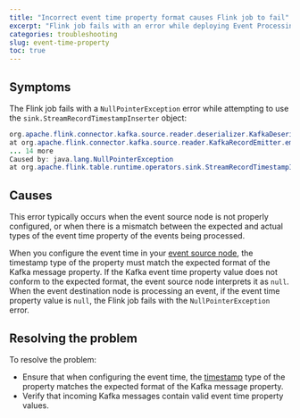 ```yaml
---
title: "Incorrect event time property format causes Flink job to fail"
excerpt: "Flink job fails with an error while deploying Event Processing"
categories: troubleshooting
slug: event-time-property
toc: true
---
```



## Symptoms

The Flink job fails with a `NullPointerException` error while attempting to use the `sink.StreamRecordTimestampInserter` object:

```java
org.apache.flink.connector.kafka.source.reader.deserializer.KafkaDeserializationSchemaWrapper.deserialize(KafkaDeserializationSchemaWrapper.java:54) ~[flink-connector-kafka-3.2.0-1.19.jar:3.2.0-1.19]
at org.apache.flink.connector.kafka.source.reader.KafkaRecordEmitter.emitRecord(KafkaRecordEmitter.java:53) ~[flink-connector-kafka-3.2.0-1.19.jar:3.2.0-1.19]
... 14 more
Caused by: java.lang.NullPointerException
at org.apache.flink.table.runtime.operators.sink.StreamRecordTimestampInserter.processElement(StreamRecordTimestampInserter.java:50) ~[flink-table-runtime-1.19.1.jar:1.19.1]
```

## Causes


This error typically occurs when the event source node is not properly configured, or when there is a mismatch between the expected and actual types of the event time property of the events being processed.

When you configure the event time in your [event source node](../../nodes/eventnodes/#configuring-a-source-node), the timestamp type of the property must match the expected format of the Kafka message property. If the Kafka event time property value does not conform to the expected format, the event source node interprets it as `null`. When the event destination node is processing an event, if the event time property value is `null`, the Flink job fails with the `NullPointerException` error. 



## Resolving the problem

To resolve the problem: 

- Ensure that when configuring the event time, the [timestamp](../../about/key-concepts/#timestamp) type of the property matches the expected format of the Kafka message property.
- Verify that incoming Kafka messages contain valid event time property values.

